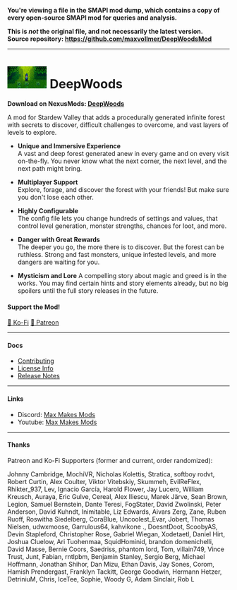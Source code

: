 **You're viewing a file in the SMAPI mod dump, which contains a copy of every open-source SMAPI mod
for queries and analysis.**

**This is _not_ the original file, and not necessarily the latest version.**  
**Source repository: https://github.com/maxvollmer/DeepWoodsMod**

----

# <img src="deepwoods_icon.png" alt="DeepWoods Game Icon" height="50"/> DeepWoods

**Download on NexusMods: [DeepWoods](https://www.nexusmods.com/stardewvalley/mods/2571/)**

A mod for Stardew Valley that adds a procedurally generated infinite forest with secrets to discover, difficult challenges to overcome, and vast layers of levels to explore.

- **Unique and Immersive Experience**  
A vast and deep forest generated anew in every game and on every visit on-the-fly. You never know what the next corner, the next level, and the next path might bring.

- **Multiplayer Support**  
Explore, forage, and discover the forest with your friends! But make sure you don't lose each other.

- **Highly Configurable**  
The config file lets you change hundreds of settings and values, that control level generation, monster strengths, chances for loot, and more.

- **Danger with Great Rewards**  
The deeper you go, the more there is to discover. But the forest can be ruthless. Strong and fast monsters, unique infested levels, and more dangers are waiting for you.

- **Mysticism and Lore**
A compelling story about magic and greed is in the works. You may find certain hints and story elements already, but no big spoilers until the full story releases in the future.

#### Support the Mod!

[🍵 Ko-Fi](https://www.ko-fi.com/maxmakesmods)
[💸 Patreon](https://www.patreon.com/maxmakesmods)

---
#### Docs

- [Contributing](contributing.md)
- [License Info](license-info.md)
- [Release Notes](release-notes.md)

---
#### Links

- Discord: [Max Makes Mods](https://discord.gg/jujwEGf62K)
- Youtube: [Max Makes Mods](https://youtube.com/maxmakesmods)

---
#### Thanks

Patreon and Ko-Fi Supporters (former and current, order randomized):

Johnny Cambridge, MochiVR, Nicholas Kolettis, Stratica, softboy rodvt, Robert Curtin, Alex Coulter, Viktor Vitebskiy, Skummeh, EvilReFlex, Rhikter_937, Lev, Ignacio García, Harold Flower, Jay Lucero, William Kreusch, Auraya, Eric Gulve, Cereal, Alex Iliescu, Marek Järve, Sean Brown, Legion, Samuel Bernstein, Dante Teresi, FogStater, David Zwolinski, Peter Anderson, David Kuhndt, Inimitable, Liz Edwards, Aivars Zerg, Zane, Ruben Ruoff, Roswitha Siedelberg, CoraBlue, Uncoolest_Evar, Jobert, Thomas Nielsen, udwxmoose, Garrulous64, kahvikone ., DoesntDoot, ScoobyAS, Devin Stapleford, Christopher Rose, Gabriel Wiegan, Xodetaetl, Daniel Hirt, Joshua Cluelow, Ari Tuohenmaa, SquidHominid, brandon domenichelli, David Masse, Bernie Coors, Saedriss, phantom lord, Tom, villain749, Vince Trust, Junt, Fabian, rntlpbm, Benjamin Stanley, Sergio Berg, Michael Hoffmann, Jonathan Shihor, Dan Mizu, Ethan Davis, Jay Sones, Corom, Hamish Prendergast, Franklyn Tackitt, George Goodwin, Hermann Hetzer, DetriniuM, Chris, IceTee, Sophie, Woody G, Adam Sinclair, Rob L



